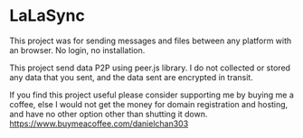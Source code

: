 # LaLaSync

This project was for sending messages and files between any platform with an browser. No login, no installation. 

This project send data P2P using peer.js library. I do not collected or stored any data that you sent, and the data sent are encrypted in transit.

If you find this project useful please consider supporting me by buying me a coffee, else I would not get the money for domain registration and hosting, and have no other option other than shutting it down.
https://www.buymeacoffee.com/danielchan303
